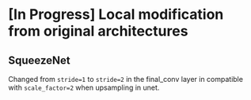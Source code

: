 # [In Progress] Local modification from original architectures

## SqueezeNet

  Changed from `stride=1` to `stride=2` in the final_conv layer in compatible with `scale_factor=2` when upsampling in unet.
